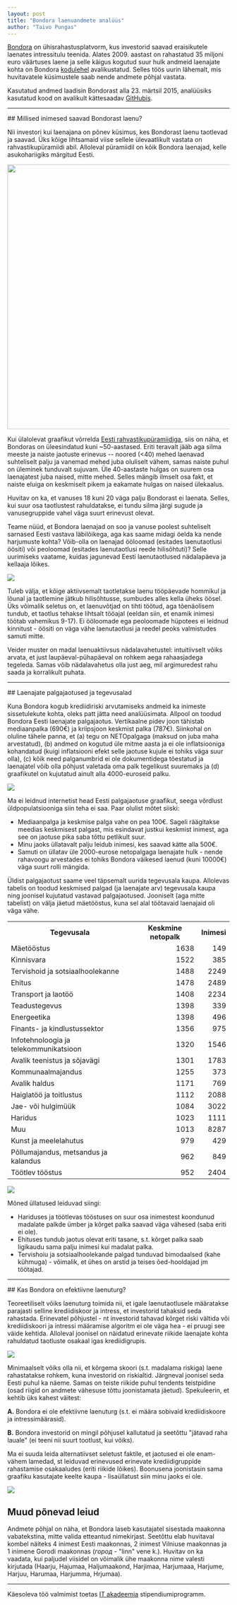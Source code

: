 ```yaml
---
layout: post
title: "Bondora laenuandmete analüüs"
author: "Taivo Pungas"
---
```


<script src="/images/sorttable.js"></script>

<!-- Sissejuhatus -->
<a href="https://www.bondora.ee/">Bondora</a> on ühisrahastusplatvorm, kus investorid saavad eraisikutele laenates intressitulu teenida. Alates 2009. aastast on rahastatud 35 miljoni euro väärtuses laene ja selle käigus kogutud suur hulk andmeid laenajate kohta on Bondora <a href="https://www.bondora.ee/et/et/datasets">kodulehel</a> avalikustatud. Selles töös uurin lähemalt, mis huvitavatele küsimustele saab nende andmete põhjal vastata.

Kasutatud andmed laadisin Bondorast alla 23. märtsil 2015, analüüsiks kasutatud kood on avalikult kättesaadav <a href="https://github.com/taivop/bondora">GitHubis</a>.

<hr>
## Millised inimesed saavad Bondorast laenu?

Nii investori kui laenajana on põnev küsimus, kes Bondorast laenu taotlevad ja saavad. Üks kõige lihtsamaid viise sellele ülevaatlikult vastata on rahvastikupüramiidi abil. Alloleval püramiidil on kõik Bondora laenajad, kelle asukohariigiks märgitud Eesti.

<img src="/images/pyramid.png" style="width: 600px;">

Kui ülalolevat graafikut võrrelda <a href="http://www.stat.ee/public/rahvastikupyramiid/">Eesti rahvastikupüramiidiga</a>, siis on näha, et Bondoras on üleesindatud kuni ~50-aastased. Eriti teravalt jääb aga silma meeste ja naiste jaotuste erinevus -- noored (<40) mehed laenavad suhteliselt palju ja vanemad mehed juba oluliselt vähem, samas naiste puhul on üleminek tunduvalt sujuvam. Üle 40-aastaste hulgas on suurem osa laenajatest juba naised, mitte mehed. Selles mängib ilmselt osa fakt, et naiste eluiga on keskmiselt pikem ja eakamate hulgas on naised ülekaalus.

Huvitav on ka, et vanuses 18 kuni 20 väga palju Bondorast ei laenata. Selles, kui suur osa taotlustest rahuldatakse, ei tundu silma järgi sugude ja vanusegruppide vahel väga suurt erinevust olevat.

Teame nüüd, et Bondora laenajad on soo ja vanuse poolest suhteliselt sarnased Eesti vastava läbilõikega, aga kas saame midagi öelda ka nende harjumuste kohta? Võib-olla on laenajad ööloomad (esitades laenutaotlusi öösiti) või peoloomad (esitades laenutaotlusi reede hilisõhtuti)? Selle uurimiseks vaatame, kuidas jagunevad Eesti laenutaotlused nädalapäeva ja kellaaja lõikes.

<img src="/images/time_heatmap.svg" style="">

Tuleb välja, et kõige aktiivsemalt taotletakse laenu tööpäevade hommikul ja lõunal ja taotlemine jätkub hilisõhtusse, sumbudes alles kella üheks öösel. Üks võimalik seletus on, et laenuvõtjad on tihti töötud, aga tõenäolisem tundub, et taotlus tehakse lihtsalt tööajal (eeldan siin, et enamik inimesi töötab vahemikus 9-17). Ei ööloomade ega peoloomade hüpotees ei leidnud kinnitust - öösiti on väga vähe laenutaotlusi ja reedel peoks valmistudes samuti mitte.

Veider muster on madal laenuaktiivsus nädalavahetustel: intuitiivselt võiks arvata, et just laupäeval-pühapäeval on rohkem aega rahaasjadega tegeleda. Samas võib nädalavahetus olla just aeg, mil argimuredest rahu saada ja korralikult puhata.

<hr>
## Laenajate palgajaotused ja tegevusalad

Kuna Bondora kogub krediidiriski arvutamiseks andmeid ka inimeste sissetulekute kohta, oleks patt jätta need analüüsimata. Allpool on toodud Bondora Eesti laenajate palgajaotus. Vertikaalne pidev joon tähistab mediaanpalka (690€) ja kriipsjoon keskmist palka (787€). Siinkohal on oluline tähele panna, et (a) tegu on NETOpalgaga (maksud on juba maha arvestatud), (b) andmed on kogutud üle mitme aasta ja ei ole inflatsiooniga kohandatud (kuigi inflatsiooni efekt selle jaotuse kujule ei tohiks väga suur olla), (c) kõik need palganumbrid ei ole dokumentidega tõestatud ja laenajatel võib olla põhjust valetada oma palk tegelikust suuremaks ja (d) graafikutel on kujutatud ainult alla 4000-euroseid palku.

<img src="/images/salarydist.svg" style="">

Ma ei leidnud internetist head Eesti palgajaotuse graafikut, seega võrdlust üldpopulatsiooniga siin teha ei saa. Paar olulist mõtet siiski:

* Mediaanpalga ja keskmise palga vahe on pea 100€. Sageli räägitakse meedias keskmisest palgast, mis esindavat justkui keskmist inimest, aga see on jaotuse pika saba tõttu petlikult suur.
* Minu jaoks üllatavalt palju leidub inimesi, kes saavad kätte alla 500€.
* Samuti on üllatav üle 2000-eurose netopalgaga laenajate hulk - nende rahavoogu arvestades ei tohiks Bondora väikesed laenud (kuni 10000€) väga suurt rolli mängida.

Üldist palgajaotust saame veel täpsemalt uurida tegevusala kaupa. Allolevas tabelis on toodud keskmised palgad (ja laenajate arv) tegevusala kaupa ning joonisel kujutatud vastavad palgajaotused. Jooniselt (aga mitte tabelist) on välja jäetud mäetööstus, kuna sel alal töötavaid laenajaid oli väga vähe.


<!-- Palgatabel -->
<table>
<tr> <th> Tegevusala </th> <th> Keskmine netopalk </th> <th> Inimesi </th>  </tr>
  <tr> <td> Mäetööstus </td> <td align="right"> 1638 </td> <td align="right"> 149 </td> </tr>
  <tr> <td> Kinnisvara </td> <td align="right"> 1522 </td> <td align="right"> 385 </td> </tr>
  <tr> <td> Tervishoid ja sotsiaalhoolekanne </td> <td align="right"> 1488 </td> <td align="right"> 2249 </td> </tr>
  <tr> <td> Ehitus </td> <td align="right"> 1478 </td> <td align="right"> 2489 </td> </tr>
  <tr> <td> Transport ja laotöö </td> <td align="right"> 1408 </td> <td align="right"> 2234 </td> </tr>
  <tr> <td> Teadustegevus </td> <td align="right"> 1398 </td> <td align="right"> 339 </td> </tr>
  <tr> <td> Energeetika </td> <td align="right"> 1398 </td> <td align="right"> 496 </td> </tr>
  <tr> <td> Finants- ja kindlustussektor </td> <td align="right"> 1356 </td> <td align="right"> 975 </td> </tr>
  <tr> <td> Infotehnoloogia ja telekommunikatsioon </td> <td align="right"> 1320 </td> <td align="right"> 1546 </td> </tr>
  <tr> <td> Avalik teenistus ja sõjavägi </td> <td align="right"> 1301 </td> <td align="right"> 1783 </td> </tr>
  <tr> <td> Kommunaalmajandus </td> <td align="right"> 1255 </td> <td align="right"> 373 </td> </tr>
  <tr> <td> Avalik haldus </td> <td align="right"> 1171 </td> <td align="right"> 769 </td> </tr>
  <tr> <td> Haiglatöö ja toitlustus </td> <td align="right"> 1112 </td> <td align="right"> 2088 </td> </tr>
  <tr> <td> Jae- või hulgimüük </td> <td align="right"> 1084 </td> <td align="right"> 3022 </td> </tr>
  <tr> <td> Haridus </td> <td align="right"> 1023 </td> <td align="right"> 1111 </td> </tr>
  <tr> <td> Muu </td> <td align="right"> 1013 </td> <td align="right"> 8287 </td> </tr>
  <tr> <td> Kunst ja meelelahutus </td> <td align="right"> 979 </td> <td align="right"> 429 </td> </tr>
  <tr> <td> Põllumajandus, metsandus ja kalandus </td> <td align="right"> 962 </td> <td align="right"> 849 </td> </tr>
  <tr> <td> Töötlev tööstus </td> <td align="right"> 952 </td> <td align="right"> 2404 </td> </tr>
   </table>


<img src="/images/salarydist_by_occupation.svg" style="">

Mõned üllatused leiduvad siingi:

* Hariduses ja töötlevas tööstuses on suur osa inimestest koondunud madalate palkde ümber ja kõrget palka saavad väga vähesed (saba eriti ei ole).
* Ehituses tundub jaotus olevat eriti tasane, s.t. kõrget palka saab ligikaudu sama palju inimesi kui madalat palka.
* Tervishoiu ja sotsiaalhoolekande palgad tunduvad bimodaalsed (kahe kühmuga) - võimalik, et ühes on arstid ja teises õed-hooldajad jm töötajad.

<hr>
## Kas Bondora on efektiivne laenuturg?

Teoreetiliselt võiks laenuturg toimida nii, et igale laenutaotlusele määratakse parajasti selline krediidiskoor ja intress, et investorid tahaksid seda rahastada. Erinevatel põhjustel - nt investorid tahavad kõrget riski vältida või krediidiskoori ja intressi määramise algoritm ei ole väga hea - ei pruugi see väide kehtida. Alloleval joonisel on näidatud erinevate riikide laenajate kohta rahuldatud taotluste osakaal igas krediidigrupis.

<img src="/images/prop_funded_country.svg" style="">

Minimaalselt võiks olla nii, et kõrgema skoori (s.t. madalama riskiga) laene rahastatakse rohkem, kuna investorid on riskialtid. Järgneval joonisel seda Eesti puhul ka näeme. Samas on teiste riikide puhul tendents teistpidine (osad riigid on andmete vähesuse tõttu joonistamata jäetud). Spekuleerin, et kehtib üks kahest väitest:

<b>A.</b> Bondora ei ole efektiivne laenuturg (s.t. ei määra sobivaid krediidiskoore ja intressimäärasid).

<b>B.</b> Bondora investorid on mingil põhjusel kallutatud ja seetõttu "jätavad raha lauale" (ei teeni nii suurt tootlust, kui võiks).

Ma ei suuda leida alternatiivset seletust faktile, et jaotused ei ole enam-vähem lamedad, st leiduvad erinevused erinevate krediidigruppide rahastamise osakaaludes (eriti riikide lõikes). Boonusena joonistasin sama graafiku kasutajate keelte kaupa - lisaüllatust siin minu jaoks ei ole.

<img src="/images/prop_funded_language.svg" style="">

## Muud põnevad leiud
Andmete põhjal on näha, et Bondora laseb kasutajatel sisestada maakonna vabatekstina, mitte valida etteantud nimekirjast. Seetõttu elab huvitaval kombel näiteks 4 inimest Eesti maakonnas, 2 inimest Vilniuse maakonnas ja 1 inimene Gorodi maakonnas (<i>город</i> - "linn" vene k.). Huvitav on ka vaadata, kui paljudel viisidel on võimalik ühe maakonna nime valesti kirjutada (Haarju, Hajumaa, Haljumaakond, Harjimaa, Harjumaaa, Harjume, Harjuu, Harumaa, Harjumma, Hrjumaa).


<hr>
<footer>
<p>Käesoleva töö valmimist toetas <a href="http://itakadeemia.ee/">IT akadeemia</a> stipendiumiprogramm.</p>
</footer>
